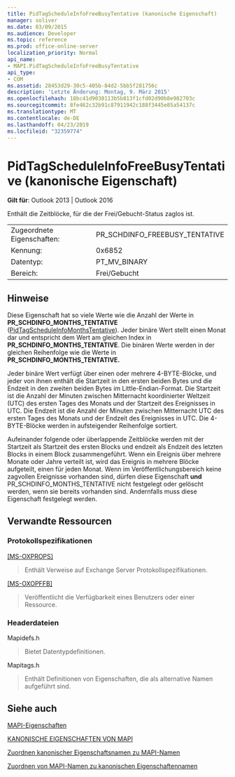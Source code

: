 ```yaml
---
title: PidTagScheduleInfoFreeBusyTentative (kanonische Eigenschaft)
manager: soliver
ms.date: 03/09/2015
ms.audience: Developer
ms.topic: reference
ms.prod: office-online-server
localization_priority: Normal
api_name:
- MAPI.PidTagScheduleInfoFreeBusyTentative
api_type:
- COM
ms.assetid: 28453d29-30c5-405b-84d2-5bb5f281756c
description: 'Letzte Änderung: Montag, 9. März 2015'
ms.openlocfilehash: 18bc41d9038113b5b813f1cfd02d90b8e982703c
ms.sourcegitcommit: 8fe462c32b91c87911942c188f3445e85a54137c
ms.translationtype: MT
ms.contentlocale: de-DE
ms.lasthandoff: 04/23/2019
ms.locfileid: "32359774"
---
```

# <a name="pidtagscheduleinfofreebusytentative-canonical-property"></a>PidTagScheduleInfoFreeBusyTentative (kanonische Eigenschaft)

  
  
**Gilt für**: Outlook 2013 | Outlook 2016 
  
Enthält die Zeitblöcke, für die der Frei/Gebucht-Status zaglos ist.
  
|||
|:-----|:-----|
|Zugeordnete Eigenschaften:  <br/> |PR_SCHDINFO_FREEBUSY_TENTATIVE  <br/> |
|Kennung:  <br/> |0x6852  <br/> |
|Datentyp:  <br/> |PT_MV_BINARY  <br/> |
|Bereich:  <br/> |Frei/Gebucht  <br/> |
   
## <a name="remarks"></a>Hinweise

Diese Eigenschaft hat so viele Werte wie die Anzahl der Werte in **PR_SCHDINFO_MONTHS_TENTATIVE** ([PidTagScheduleInfoMonthsTentative](pidtagscheduleinfomonthstentative-canonical-property.md)). Jeder binäre Wert stellt einen Monat dar und entspricht dem Wert am gleichen Index in **PR_SCHDINFO_MONTHS_TENTATIVE**. Die binären Werte werden in der gleichen Reihenfolge wie die Werte in **PR_SCHDINFO_MONTHS_TENTATIVE.**
  
Jeder binäre Wert verfügt über einen oder mehrere 4-BYTE-Blöcke, und jeder von ihnen enthält die Startzeit in den ersten beiden Bytes und die Endzeit in den zweiten beiden Bytes im Little-Endian-Format. Die Startzeit ist die Anzahl der Minuten zwischen Mitternacht koordinierter Weltzeit (UTC) des ersten Tages des Monats und der Startzeit des Ereignisses in UTC. Die Endzeit ist die Anzahl der Minuten zwischen Mitternacht UTC des ersten Tages des Monats und der Endzeit des Ereignisses in UTC. Die 4-BYTE-Blöcke werden in aufsteigender Reihenfolge sortiert.
  
Aufeinander folgende oder überlappende Zeitblöcke werden mit der Startzeit als Startzeit des ersten Blocks und endzeit als Endzeit des letzten Blocks in einem Block zusammengeführt. Wenn ein Ereignis über mehrere Monate oder Jahre verteilt ist, wird das Ereignis in mehrere Blöcke aufgeteilt, einen für jeden Monat. Wenn im Veröffentlichungsbereich keine zagvollen Ereignisse vorhanden sind, dürfen diese Eigenschaft **und** PR_SCHDINFO_MONTHS_TENTATIVE nicht festgelegt oder gelöscht werden, wenn sie bereits vorhanden sind. Andernfalls muss diese Eigenschaft festgelegt werden. 
  
## <a name="related-resources"></a>Verwandte Ressourcen

### <a name="protocol-specifications"></a>Protokollspezifikationen

[[MS-OXPROPS]](https://msdn.microsoft.com/library/f6ab1613-aefe-447d-a49c-18217230b148%28Office.15%29.aspx)
  
> Enthält Verweise auf Exchange Server Protokollspezifikationen.
    
[[MS-OXOPFFB]](https://msdn.microsoft.com/library/1a527299-7211-4d27-a74c-b69bd0746320%28Office.15%29.aspx)
  
> Veröffentlicht die Verfügbarkeit eines Benutzers oder einer Ressource.
    
### <a name="header-files"></a>Headerdateien

Mapidefs.h
  
> Bietet Datentypdefinitionen.
    
Mapitags.h
  
> Enthält Definitionen von Eigenschaften, die als alternative Namen aufgeführt sind.
    
## <a name="see-also"></a>Siehe auch



[MAPI-Eigenschaften](mapi-properties.md)
  
[KANONISCHE EIGENSCHAFTEN VON MAPI](mapi-canonical-properties.md)
  
[Zuordnen kanonischer Eigenschaftsnamen zu MAPI-Namen](mapping-canonical-property-names-to-mapi-names.md)
  
[Zuordnen von MAPI-Namen zu kanonischen Eigenschaftennamen](mapping-mapi-names-to-canonical-property-names.md)

